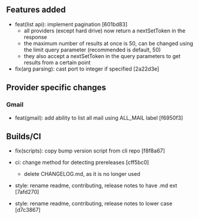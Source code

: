 ## Features added

- feat(list api): implement pagination [601bd83]
	- all providers (except hard drive) now return a nextSetToken in
	the response
	- the maximum number of results at once is 50, can be changed using
	the limit query parameter (recommended is default, 50)
	- they also accept a nextSetToken in the query parameters to get
	results from a certain point
- fix(arg parsing): cast port to integer if specified [2a22d3e]

## Provider specific changes

### Gmail

- feat(gmail): add ability to list all mail using ALL_MAIL label [f6950f3]

## Builds/CI

- fix(scripts): copy bump version script from cli repo [f8f8a67]
- ci: change method for detecting prereleases [cff5bc0]
	- delete CHANGELOG.md, as it is no longer used

- style: rename readme, contributing, release notes to have .md ext [7afd270]
- style: rename readme, contributing, release notes to lower case [d7c3867]
